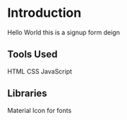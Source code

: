 # Introduction

Hello World this is a signup form deign

## Tools Used
HTML
CSS
JavaScript

## Libraries
Material Icon for fonts
